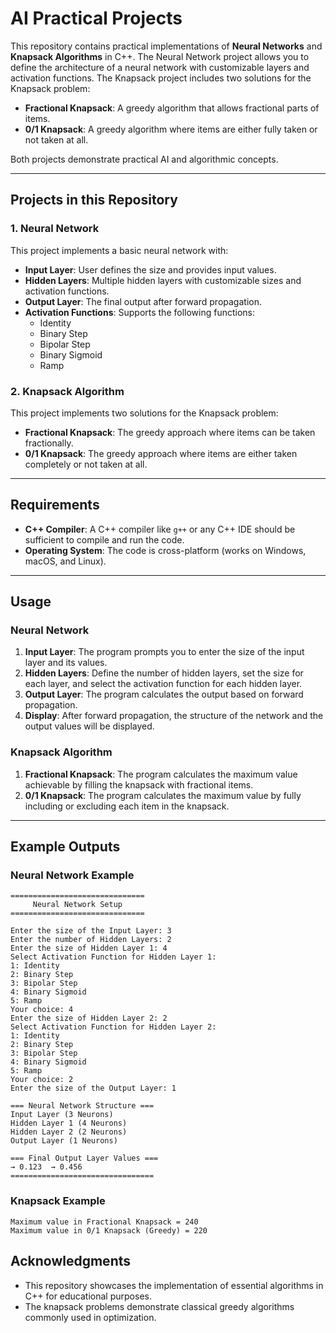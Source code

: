 # AI Practical Projects

This repository contains practical implementations of **Neural Networks** and **Knapsack Algorithms** in C++. The Neural Network project allows you to define the architecture of a neural network with customizable layers and activation functions. The Knapsack project includes two solutions for the Knapsack problem:
- **Fractional Knapsack**: A greedy algorithm that allows fractional parts of items.
- **0/1 Knapsack**: A greedy algorithm where items are either fully taken or not taken at all.

Both projects demonstrate practical AI and algorithmic concepts.

---

## Projects in this Repository

### 1. **Neural Network**

This project implements a basic neural network with:
- **Input Layer**: User defines the size and provides input values.
- **Hidden Layers**: Multiple hidden layers with customizable sizes and activation functions.
- **Output Layer**: The final output after forward propagation.
- **Activation Functions**: Supports the following functions:
  - Identity
  - Binary Step
  - Bipolar Step
  - Binary Sigmoid
  - Ramp

### 2. **Knapsack Algorithm**

This project implements two solutions for the Knapsack problem:
- **Fractional Knapsack**: The greedy approach where items can be taken fractionally.
- **0/1 Knapsack**: The greedy approach where items are either taken completely or not taken at all.

---

## Requirements

- **C++ Compiler**: A C++ compiler like `g++` or any C++ IDE should be sufficient to compile and run the code.
- **Operating System**: The code is cross-platform (works on Windows, macOS, and Linux).

---


## Usage

### Neural Network
1. **Input Layer**: The program prompts you to enter the size of the input layer and its values.
2. **Hidden Layers**: Define the number of hidden layers, set the size for each layer, and select the activation function for each hidden layer.
3. **Output Layer**: The program calculates the output based on forward propagation.
4. **Display**: After forward propagation, the structure of the network and the output values will be displayed.

### Knapsack Algorithm
1. **Fractional Knapsack**: The program calculates the maximum value achievable by filling the knapsack with fractional items.
2. **0/1 Knapsack**: The program calculates the maximum value by fully including or excluding each item in the knapsack.

---

## Example Outputs

### Neural Network Example
```
==============================
     Neural Network Setup    
==============================

Enter the size of the Input Layer: 3
Enter the number of Hidden Layers: 2
Enter the size of Hidden Layer 1: 4
Select Activation Function for Hidden Layer 1:
1: Identity
2: Binary Step
3: Bipolar Step
4: Binary Sigmoid
5: Ramp
Your choice: 4
Enter the size of Hidden Layer 2: 2
Select Activation Function for Hidden Layer 2:
1: Identity
2: Binary Step
3: Bipolar Step
4: Binary Sigmoid
5: Ramp
Your choice: 2
Enter the size of the Output Layer: 1

=== Neural Network Structure ===
Input Layer (3 Neurons)
Hidden Layer 1 (4 Neurons)
Hidden Layer 2 (2 Neurons)
Output Layer (1 Neurons)

=== Final Output Layer Values ===
→ 0.123  → 0.456
================================
```

### Knapsack Example
```
Maximum value in Fractional Knapsack = 240
Maximum value in 0/1 Knapsack (Greedy) = 220
```
## Acknowledgments
- This repository showcases the implementation of essential algorithms in C++ for educational purposes.
- The knapsack problems demonstrate classical greedy algorithms commonly used in optimization.
